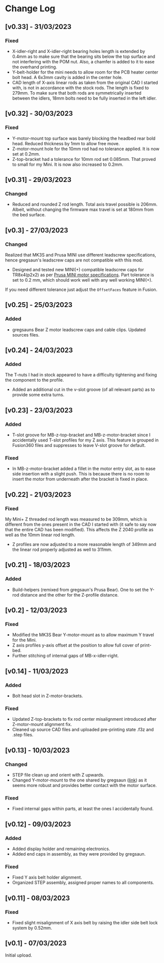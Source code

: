 # Change Log

## [v0.33] - 31/03/2023
### Fixed
- X-idler-right and X-idler-right bearing holes length is extended by 0.4mm as to make sure that the bearing sits below the top surface and not interfering with the POM nut. Also, a chamfer is added to it to ease the overhand printing.
- Y-belt-holder for the mini needs to allow room for the PCB heater center bolt head. A 6x3mm cavity is added in the center hole.
- CAD length of X-axis linear rods as taken from the original CAD I started with, is not in accordance with the stock rods. The length is fixed to 279mm. To make sure that both rods are symmetrically inserted between the idlers, 18mm bolts need to be fully inserted in the left idler.

## [v0.32] - 30/03/2023
### Fixed
- Y-motor-mount top surface was barely blocking the headbed rear bold head. Reduced thickness by 1mm to allow free move.
- Z-motor-mount hole for the 10mm rod had no tolerance applied. It is now set at 0.2mm.
- Z-top-bracket had a tolerance for 10mm rod set 0.085mm. That proved to small for my Mini. It is now also increased to 0.2mm.

## [v0.31] - 29/03/2023
### Changed
- Reduced and rounded Z rod length. Total axis travel possible is 206mm. Albeit, without changing the firmware max travel is set at 180mm from the bed surface.

## [v0.3] - 27/03/2023
### Changed
Realized that MK3S and Prusa MINI use different leadscrew specifications, hence gregsaun's leadscrew caps are not compatible with this mod. 
- Designed and tested new MINI(+) compatible leadscrew caps for TR8x4(p2x2) as per [Prusa MINI motor specifications](https://github.com/prusa3d/Original-Prusa-MINI/blob/master/DOCUMENTATION/ELECTRONICS/mini-motor-kit.pdf). Part tolerance is set to 0.2 mm, which should work well with any well working MINI(+). 

If you need different tolerance just adjust the `OffsetFaces` feature in Fusion. 

## [v0.25] - 25/03/2023
### Added
- gregsauns Bear Z motor leadscrew caps and cable clips. Updated sources files.

## [v0.24] - 24/03/2023
### Added
The T-nuts I had in stock appeared to have a difficulty tightening and fixing the component to the profile. 
- Added an additional cut in the v-slot groove (of all relevant parts) as to provide some extra turns.

## [v0.23] - 23/03/2023
### Added
- T-slot groove for MB-z-top-bracket and MB-z-motor-bracket since I accidentally used T-slot profiles for my Z axis. This feature is grouped in Fusion360 files and suppresses to leave V-slot groove for default.
### Fixed
- In MB-z-motor-bracket added a fillet in the motor entry slot, as to ease side insertion with a slight push. This is because there is no room to insert the motor from underneath after the bracket is fixed in place.

## [v0.22] - 21/03/2023
### Fixed
My Mini+ Z threaded rod length was measured to be 309mm, which is different from the ones present in the CAD I started with (it safe to say now that the entire CAD has been modified). This affects the Z 2040 profile as well as the 10mm linear rod length. 
- Z profiles are now adjusted to a more reasonable length of 349mm and the linear rod properly adjusted as well to 311mm.

## [v0.21] - 18/03/2023
### Added
- Build-helpers (remixed from gregsaun's Prusa Bear). One to set the Y-rod distance and the other for the Z-profile distance. 


## [v0.2] - 12/03/2023
### Fixed
- Modified the MK3S Bear Y-motor-mount as to allow maximum Y travel for the Mini. 
- Z axis profiles y-axis offset at the position to allow full cover of print-bed. 
- Further stitching of internal gaps of MB-x-idler-right.

## [v0.14] - 11/03/2023
### Added
- Bolt head slot in Z-motor-brackets. 
### Fixed
- Updated Z-top-brackets to fix rod center misalignment introduced after  Z-motor-mount alignment fix.
- Cleaned up source CAD files and uploaded pre-printing state .f3z and .step files.

## [v0.13] - 10/03/2023
### Changed
- STEP file clean up and orient with Z upwards.
- Changed Y-motor-mount to the one shared by gregsaun ([link](https://github.com/gregsaun/prusa_i3_bear_upgrade)) as it seems more robust and provides better contact with the motor surface.
### Fixed
- Fixed internal gaps within parts, at least the ones I accidentally found.

## [v0.12] - 09/03/2023
### Added
- Added display holder and remaining electronics. 
- Added end caps in assembly, as they were provided by gregsaun.
### Fixed
- Fixed Y axis belt holder alignment. 
- Organized STEP assembly, assigned proper names to all components.

## [v0.11] - 08/03/2023 
### Fixed
- Fixed slight misalignment of X axis belt by raising the idler side belt lock system by 0.52mm. 

## [v0.1] - 07/03/2023 
Initial upload.
